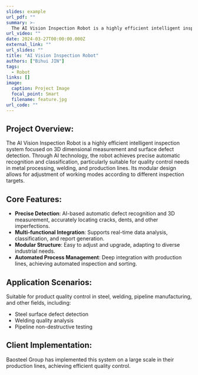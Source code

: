 ```yaml
---
slides: example
url_pdf: ""
summary: >-
  The AI Vision Inspection Robot is a highly efficient intelligent inspection system focused on 3D dimensional measurement and surface defect detection. Through AI technology, the robot achieves precise automatic recognition and classification, particularly suitable for quality control needs in metal processing, welding, and production lines. Its modular design allows for adjustment of working modes according to different inspection targets.
url_video: ""
date: 2024-03-27T00:00:00.000Z
external_link: ""
url_slides: ""
title: "AI Vision Inspection Robot"
authors: ["Bihui JIN"]
tags:
  - Robot
links: []
image:
  caption: Project Image
  focal_point: Smart
  filename: feature.jpg
url_code: ""
---
```


## Project Overview:

The AI Vision Inspection Robot is a highly efficient intelligent inspection system focused on 3D dimensional measurement and surface defect detection. Through AI technology, the robot achieves precise automatic recognition and classification, particularly suitable for quality control needs in metal processing, welding, and production lines. Its modular design allows for adjustment of working modes according to different inspection targets.

## Core Features:

- **Precise Detection**: AI-based automatic defect recognition and 3D measurement, accurately locating cracks, dents, and other imperfections.
- **Multi-functional Integration**: Supports real-time data analysis, classification, and report generation.
- **Modular Structure**: Easy to adjust and upgrade, adapting to diverse industrial needs.
- **Automated Process Management**: Deep integration with production lines, achieving automated inspection and sorting.

## Application Scenarios:
Suitable for product quality control in steel, welding, pipeline manufacturing, and other fields, including:

- Steel surface defect detection
- Welding quality analysis
- Pipeline non-destructive testing

## Client Implementation:
Baosteel Group has implemented this system on a large scale in their production lines, achieving efficient quality control.
